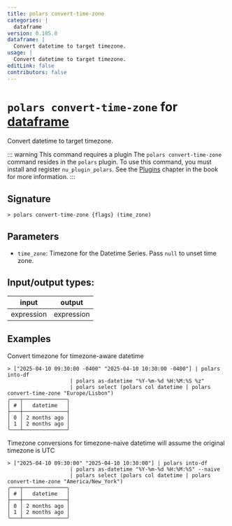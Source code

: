 ```yaml
---
title: polars convert-time-zone
categories: |
  dataframe
version: 0.105.0
dataframe: |
  Convert datetime to target timezone.
usage: |
  Convert datetime to target timezone.
editLink: false
contributors: false
---
```

<!-- This file is automatically generated. Please edit the command in https://github.com/nushell/nushell instead. -->

# `polars convert-time-zone` for [dataframe](/commands/categories/dataframe.md)

<div class='command-title'>Convert datetime to target timezone.</div>

::: warning This command requires a plugin
The `polars convert-time-zone` command resides in the `polars` plugin.
To use this command, you must install and register `nu_plugin_polars`.
See the [Plugins](/book/plugins.html) chapter in the book for more information.
:::


## Signature

```> polars convert-time-zone {flags} (time_zone)```

## Parameters

 -  `time_zone`: Timezone for the Datetime Series. Pass `null` to unset time zone.


## Input/output types:

| input      | output     |
| ---------- | ---------- |
| expression | expression |
## Examples

Convert timezone for timezone-aware datetime
```nu
> ["2025-04-10 09:30:00 -0400" "2025-04-10 10:30:00 -0400"] | polars into-df
                    | polars as-datetime "%Y-%m-%d %H:%M:%S %z"
                    | polars select (polars col datetime | polars convert-time-zone "Europe/Lisbon")
╭───┬──────────────╮
│ # │   datetime   │
├───┼──────────────┤
│ 0 │ 2 months ago │
│ 1 │ 2 months ago │
╰───┴──────────────╯

```

Timezone conversions for timezone-naive datetime will assume the original timezone is UTC
```nu
> ["2025-04-10 09:30:00" "2025-04-10 10:30:00"] | polars into-df
                    | polars as-datetime "%Y-%m-%d %H:%M:%S" --naive
                    | polars select (polars col datetime | polars convert-time-zone "America/New_York")
╭───┬──────────────╮
│ # │   datetime   │
├───┼──────────────┤
│ 0 │ 2 months ago │
│ 1 │ 2 months ago │
╰───┴──────────────╯

```
